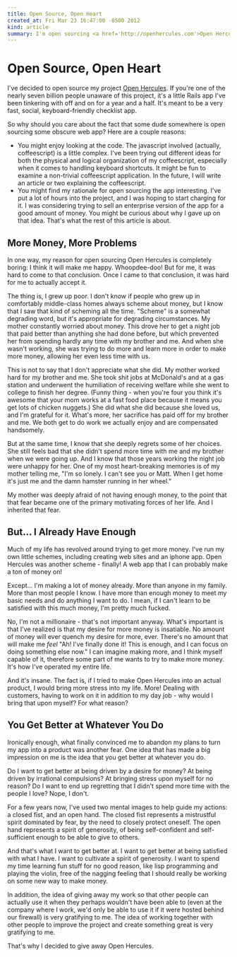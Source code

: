 ```yaml
---
title: Open Source, Open Heart
created_at: Fri Mar 23 16:47:00 -0500 2012
kind: article
summary: I'm open sourcing <a href='http://openhercules.com'>Open Hercules</a> an application I've put a lot of time into. This article explains my motivations, both practical and personal.
---
```


Open Source, Open Heart
=======================

I've decided to open source my project
[Open Hercules](http://openhercules.com). If you're one of the nearly
seven billion people unaware of this project, it's a little Rails app
I've been tinkering with off and on for a year and a half. It's meant
to be a very fast, social, keyboard-friendly checklist app.

So why should you care about the fact that some dude somewhere is open
sourcing some obscure web app? Here are a couple reasons:

* You might enjoy looking at the code. The javascript involved
  (actually, coffeescript) is a little complex. I've been trying out
  different ideas for both the physical and logical organization of my
  coffeescript, especially when it comes to handling keyboard
  shortcuts. It might be fun to examine a non-trivial coffeescript
  application. In the future, I will write an article or two
  explaining the coffeescript.
* You might find my rationale for open sourcing the app interesting.
  I've put a lot of hours into the project, and I was hoping to start
  charging for it. I was considering trying to sell an enterprise
  version of the app for a good amount of money. You might be curious
  about why I gave up on that idea. That's what the rest of this
  article is about.

More Money, More Problems
-------------------------

In one way, my reason for open sourcing Open Hercules is completely
boring: I think it will make me happy. Whoopdee-doo! But for me, it
was hard to come to that conclusion. Once I came to that conclusion,
it was hard for me to actually accept it.

The thing is, I grew up poor. I don't know if people who grew up in
comfortably middle-class homes always scheme about money, but I know
that I saw that kind of scheming all the time. "Scheme" is a somewhat
degrading word, but it's appropriate for degrading circumstances.
My mother constantly worried about money. This drove her to get a
night job that paid better than anything she had done before, but
which prevented her from spending hardly any time with my brother and
me. And when she wasn't working, she was trying to do more and learn
more in order to make more money, allowing her even less time with us.

This is not to say that I don't appreciate what she did. My mother
worked hard for my brother and me. She took shit jobs at McDonald's
and at a gas station and underwent the humiliation of receiving
welfare while she went to college to finish her degree. (Funny thing -
when you're four you think it's awesome that your mom works at a fast
food place because it means you get lots of chicken nuggets.) She did
what she did because she loved us, and I'm grateful for it. What's
more, her sacrifice has paid off for my brother and me. We both get to
do work we actually enjoy and are compensated handsomely.

But at the same time, I know that she deeply regrets some of her
choices. She still feels bad that she didn't spend more time with me
and my brother when we were going up. And I know that those years
working the night job were unhappy for her. One of my most
heart-breaking memories is of my mother telling me, "I'm so lonely. I
can't see you or Matt. When I get home it's just me and the damn
hamster running in her wheel."

My mother was deeply afraid of not having enough money, to the point
that that fear became one of the primary motivating forces of her
life. And I inherited that fear.

But... I Already Have Enough
------------------------------

Much of my life has revolved around trying to get more money. I've run
my own little schemes, including creating web sites and an iphone app.
Open Hercules was another scheme - finally! A web app that I can
probably make a ton of money on!

Except... I'm making a lot of money already. More than anyone in my
family. More than most people I know. I have more than enough money to
meet my basic needs and do anything I want to do. I mean, if I can't
learn to be satisfied with this much money, I'm pretty much fucked.

No, I'm not a millionaire - that's not important anyway. What's
important is that I've realized is that my desire for more money is
insatiable. No amount of money will ever quench my desire for more,
ever. There's no amount that will make me *feel* "Ah! I've finally
done it! This is enough, and I can focus on doing something else now."
I can imagine making more, and I think myself capable of it,
therefore some part of me wants to try to make more money. It's how
I've operated my entire life.

And it's insane. The fact is, if I tried to make Open Hercules into an
actual product, I would bring more stress into my life. More! Dealing
with customers, having to work on it in addition to my day job - why
would I bring that upon myself? For what reason?

You Get Better at Whatever You Do
---------------------------------

Ironically enough, what finally convinced me to abandon my plans to
turn my app into a product was another fear. One idea that has made a
big impression on me is the idea that you get better at whatever you
do.

Do I want to get better at being driven by a desire for money? At
being driven by irrational compulsions? At bringing stress upon myself
for no reason? Do I want to end up regretting that I didn't spend more
time with the people I love? Nope, I don't.

For a few years now, I've used two mental images to help guide my
actions: a closed fist, and an open hand. The closed fist represents a
mistrustful spirit dominated by fear, by the need to closely
protect oneself. The open hand represents a spirit of generosity, of
being self-confident and self-sufficient enough to be able to give to
others.

And that's what I want to get better at. I want to get better at being
satisfied with what I have. I want to cultivate a spirit of
generosity. I want to spend my time learning fun stuff for no good
reason, like lisp programming and playing the violin, free of the
nagging feeling that I should really be working on some new way to
make money.

In addition, the idea of giving away my work so that other people
can actually use it when they perhaps wouldn't have been able to (even
at the company where I work, we'd only be able to use it if it were
hosted behind our firewall) is very gratifying to me. The idea of
working together with other people to improve the project and create
something great is very gratifying to me.

That's why I decided to give away Open Hercules.
